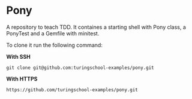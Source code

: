 # Pony

A repository to teach TDD. It containes a starting shell with Pony class, a PonyTest and a Gemfile with minitest.

To clone it run the following command:

**With SSH**
```
git clone git@github.com:turingschool-examples/pony.git
```

**With HTTPS**
```
https://github.com/turingschool-examples/pony.git
```
